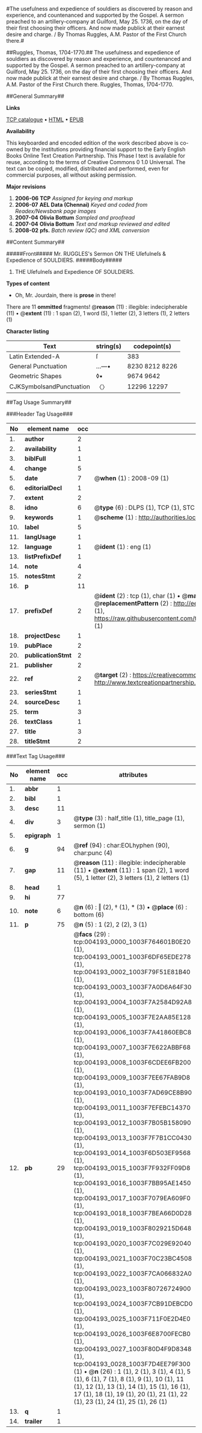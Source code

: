 #The usefulness and expedience of souldiers as discovered by reason and experience, and countenanced and supported by the Gospel. A sermon preached to an artillery-company at Guilford, May 25. 1736, on the day of their first choosing their officers. And now made publick at their earnest desire and charge. / By Thomas Ruggles, A.M. Pastor of the First Church there.#

##Ruggles, Thomas, 1704-1770.##
The usefulness and expedience of souldiers as discovered by reason and experience, and countenanced and supported by the Gospel. A sermon preached to an artillery-company at Guilford, May 25. 1736, on the day of their first choosing their officers. And now made publick at their earnest desire and charge. / By Thomas Ruggles, A.M. Pastor of the First Church there.
Ruggles, Thomas, 1704-1770.

##General Summary##

**Links**

[TCP catalogue](http://www.ota.ox.ac.uk/tcp/)  • 
[HTML](http://tei.it.ox.ac.uk/tcp/Texts-HTML/free/N03/N03435.html)  • 
[EPUB](http://tei.it.ox.ac.uk/tcp/Texts-EPUB/free/N03/N03435.epub)

**Availability**

This keyboarded and encoded edition of the
	       work described above is co-owned by the institutions
	       providing financial support to the Early English Books
	       Online Text Creation Partnership. This Phase I text is
	       available for reuse, according to the terms of Creative
	       Commons 0 1.0 Universal. The text can be copied,
	       modified, distributed and performed, even for
	       commercial purposes, all without asking permission.

**Major revisions**

1. __2006-06__ __TCP__ *Assigned for keying and markup*
1. __2006-07__ __AEL Data (Chennai)__ *Keyed and coded from Readex/Newsbank page images*
1. __2007-04__ __Olivia Bottum__ *Sampled and proofread*
1. __2007-04__ __Olivia Bottum__ *Text and markup reviewed and edited*
1. __2008-02__ __pfs.__ *Batch review (QC) and XML conversion*

##Content Summary##

#####Front#####
Mr. RUGGLES's Sermon ON THE Uſefulneſs & Expedience of SOULDIERS.
#####Body#####

1. THE Uſefulneſs and Expedience OF SOULDIERS.

**Types of content**

  * Oh, Mr. Jourdain, there is **prose** in there!

There are 11 **ommitted** fragments! 
 @__reason__ (11) : illegible: indecipherable (11)  •  @__extent__ (11) : 1 span (2), 1 word (5), 1 letter (2), 3 letters (1), 2 letters (1)

**Character listing**


|Text|string(s)|codepoint(s)|
|---|---|---|
|Latin Extended-A|ſ|383|
|General Punctuation|…—•|8230 8212 8226|
|Geometric Shapes|◊▪|9674 9642|
|CJKSymbolsandPunctuation|〈〉|12296 12297|

##Tag Usage Summary##

###Header Tag Usage###

|No|element name|occ|attributes|
|---|---|---|---|
|1.|__author__|2||
|2.|__availability__|1||
|3.|__biblFull__|1||
|4.|__change__|5||
|5.|__date__|7| @__when__ (1) : 2008-09 (1)|
|6.|__editorialDecl__|1||
|7.|__extent__|2||
|8.|__idno__|6| @__type__ (6) : DLPS (1), TCP (1), STC (1), NOTIS (1), IMAGE-SET (1), EVANS-CITATION (1)|
|9.|__keywords__|1| @__scheme__ (1) : http://authorities.loc.gov/ (1)|
|10.|__label__|5||
|11.|__langUsage__|1||
|12.|__language__|1| @__ident__ (1) : eng (1)|
|13.|__listPrefixDef__|1||
|14.|__note__|4||
|15.|__notesStmt__|2||
|16.|__p__|11||
|17.|__prefixDef__|2| @__ident__ (2) : tcp (1), char (1)  •  @__matchPattern__ (2) : ([0-9\-]+):([0-9IVX]+) (1), (.+) (1)  •  @__replacementPattern__ (2) : http://eebo.chadwyck.com/downloadtiff?vid=$1&page=$2 (1), https://raw.githubusercontent.com/textcreationpartnership/Texts/master/tcpchars.xml#$1 (1)|
|18.|__projectDesc__|1||
|19.|__pubPlace__|2||
|20.|__publicationStmt__|2||
|21.|__publisher__|2||
|22.|__ref__|2| @__target__ (2) : https://creativecommons.org/publicdomain/zero/1.0/ (1), http://www.textcreationpartnership.org/docs/. (1)|
|23.|__seriesStmt__|1||
|24.|__sourceDesc__|1||
|25.|__term__|3||
|26.|__textClass__|1||
|27.|__title__|3||
|28.|__titleStmt__|2||


###Text Tag Usage###

|No|element name|occ|attributes|
|---|---|---|---|
|1.|__abbr__|1||
|2.|__bibl__|1||
|3.|__desc__|11||
|4.|__div__|3| @__type__ (3) : half_title (1), title_page (1), sermon (1)|
|5.|__epigraph__|1||
|6.|__g__|94| @__ref__ (94) : char:EOLhyphen (90), char:punc (4)|
|7.|__gap__|11| @__reason__ (11) : illegible: indecipherable (11)  •  @__extent__ (11) : 1 span (2), 1 word (5), 1 letter (2), 3 letters (1), 2 letters (1)|
|8.|__head__|1||
|9.|__hi__|77||
|10.|__note__|6| @__n__ (6) : ‖ (2), † (1), * (3)  •  @__place__ (6) : bottom (6)|
|11.|__p__|75| @__n__ (5) : 1 (2), 2 (2), 3 (1)|
|12.|__pb__|29| @__facs__ (29) : tcp:004193_0000_1003F764601B0E20 (1), tcp:004193_0001_1003F6DF65EDE278 (1), tcp:004193_0002_1003F79F51E81B40 (1), tcp:004193_0003_1003F7A0D6A64F30 (1), tcp:004193_0004_1003F7A2584D92A8 (1), tcp:004193_0005_1003F7E2AA85E128 (1), tcp:004193_0006_1003F7A41860EBC8 (1), tcp:004193_0007_1003F7E622ABBF68 (1), tcp:004193_0008_1003F6CDEE6FB200 (1), tcp:004193_0009_1003F7EE67FAB9D8 (1), tcp:004193_0010_1003F7AD69CE8B90 (1), tcp:004193_0011_1003F7EFEBC14370 (1), tcp:004193_0012_1003F7B05B158090 (1), tcp:004193_0013_1003F7F7B1CC0430 (1), tcp:004193_0014_1003F6D503EF9568 (1), tcp:004193_0015_1003F7F932FF09D8 (1), tcp:004193_0016_1003F7BB95AE1450 (1), tcp:004193_0017_1003F7079EA609F0 (1), tcp:004193_0018_1003F7BEA66D0D28 (1), tcp:004193_0019_1003F8029215D648 (1), tcp:004193_0020_1003F7C029E92040 (1), tcp:004193_0021_1003F70C23BC4508 (1), tcp:004193_0022_1003F7CA066832A0 (1), tcp:004193_0023_1003F80726724900 (1), tcp:004193_0024_1003F7CB91DEBCD0 (1), tcp:004193_0025_1003F711F0E2D4E0 (1), tcp:004193_0026_1003F6E8700FECB0 (1), tcp:004193_0027_1003F80D4F9D8348 (1), tcp:004193_0028_1003F7D4EE79F300 (1)  •  @__n__ (26) : 1 (1), 2 (1), 3 (1), 4 (1), 5 (1), 6 (1), 7 (1), 8 (1), 9 (1), 10 (1), 11 (1), 12 (1), 13 (1), 14 (1), 15 (1), 16 (1), 17 (1), 18 (1), 19 (1), 20 (1), 21 (1), 22 (1), 23 (1), 24 (1), 25 (1), 26 (1)|
|13.|__q__|1||
|14.|__trailer__|1||
